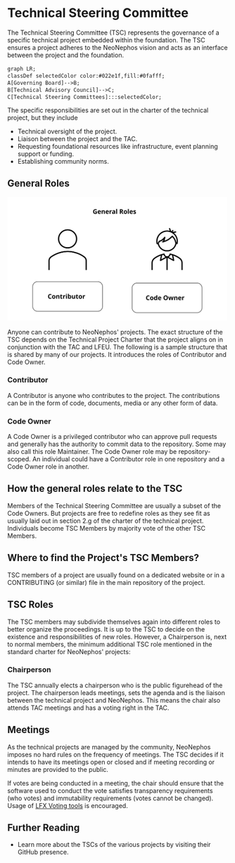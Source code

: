 # Technical Steering Committee

The Technical Steering Committee (TSC) represents the governance of a specific technical project embedded within the foundation. The TSC ensures a project adheres to the NeoNephos vision and acts as an interface between the project and the foundation.

```mermaid
graph LR;
classDef selectedColor color:#022e1f,fill:#0fafff;
A[Governing Board]-->B;
B[Technical Advisory Council]-->C;
C[Technical Steering Committees]:::selectedColor;
```

The specific responsibilities are set out in the charter of the technical project, but they include

- Technical oversight of the project.
- Liaison between the project and the TAC.
- Requesting foundational resources like infrastructure, event planning support or funding.
- Establishing community norms.

## General Roles

<img src="../assets/tsc_general_roles.svg" alt="TSC General Roles Schematic" width="500" />

Anyone can contribute to NeoNephos' projects. The exact structure of the TSC depends on the Technical Project Charter that the project aligns on in conjunction with the TAC and LFEU. The following is a sample structure that is shared by many of our projects. It introduces the roles of Contributor and Code Owner.

### Contributor

A Contributor is anyone who contributes to the project. The contributions can be in the form of code, documents, media or any other form of data.

### Code Owner

A Code Owner is a privileged contributor who can approve pull requests and generally has the authority to commit data to the repository. Some may also call this role Maintainer. The Code Owner role may be repository-scoped.
An individual could have a Contributor role in one repository and a Code Owner role in another.

## How the general roles relate to the TSC

Members of the Technical Steering Committee are usually a subset of the Code Owners. But projects are free to redefine roles as they see fit as usually laid out in section 2.g of the charter of the technical project. Individuals become TSC Members by majority vote of the other TSC Members.

## Where to find the Project's TSC Members?

TSC members of a project are usually found on a dedicated website or in a CONTRIBUTING (or similar) file in the main repository of the project.

## TSC Roles

The TSC members may subdivide themselves again into different roles to better organize the proceedings. It is up to the TSC to decide on the existence and responsibilities of new roles.
However, a Chairperson is, next to normal members, the minimum additional TSC role mentioned in the standard charter for NeoNephos' projects:

### Chairperson

The TSC annually elects a chairperson who is the public figurehead of the project. The chairperson leads meetings, sets the agenda and is the liaison between the technical project and NeoNephos. This means the chair also attends TAC meetings and has a voting right in the TAC.

## Meetings

As the technical projects are managed by the community, NeoNephos imposes no hard rules on the frequency of meetings. The TSC decides if it intends to have its meetings open or closed and if meeting recording or minutes are provided to the public.

If votes are being conducted in a meeting, the chair should ensure that the software used to conduct the vote satisfies transparency requirements (who votes) and immutability requirements (votes cannot be changed). Usage of [LFX Voting tools](https://docs.linuxfoundation.org/lfx/project-control-center/v2-latest-version/collaborations/voting) is encouraged.

## Further Reading

* Learn more about the TSCs of the various projects by visiting their GitHub presence.
